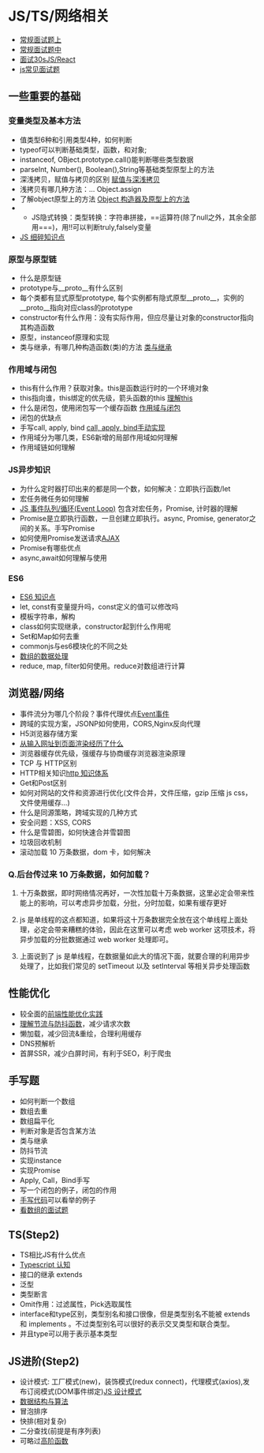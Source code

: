 # JS/TS/网络相关

- [常规面试题上](https://juejin.cn/post/6844903815053852685)
- [常规面试题中](https://juejin.cn/post/6844903828093927431)
- [面试30sJS/React](https://github.com/Yangfan2016/learn-translate/blob/master/3-30secondsofinterviews_zh.md)
- [js常见面试题](https://juejin.cn/post/6844903776512393224)

## 一些重要的基础

### 变量类型及基本方法

- 值类型6种和引用类型4种，如何判断
- typeof可以判断基础类型，函数，和对象; 
- instanceof, OBject.prototype.call()能判断哪些类型数据
- parseInt, Number(), Boolean(),String等基础类型原型上的方法
- 深浅拷贝，赋值与拷贝的区别 [赋值与深浅拷贝](https://xblcity.github.io/blog/js-base/copy.html)
- 浅拷贝有哪几种方法：... Object.assign
- 了解object原型上的方法 [Object 构造器及原型上的方法](https://xblcity.github.io/blog/js-base/object-methods.html)
- - JS隐式转换：类型转换：字符串拼接，==运算符(除了null之外，其余全部用===)，用!!可以判断truly,falsely变量
- [JS 细碎知识点](https://xblcity.github.io/blog/js-base/knowledge-points.html)

### 原型与原型链

- 什么是原型链
- prototype与__proto__有什么区别
- 每个类都有显式原型prototype, 每个实例都有隐式原型__proto__，实例的__proto__指向对应class的prototype
- constructor有什么作用：没有实际作用，但应尽量让对象的constructor指向其构造函数
- 原型，instanceof原理和实现
- 类与继承，有哪几种构造函数(类)的方法 [类与继承](https://xblcity.github.io/blog/js-base/inherit.html)

### 作用域与闭包

- this有什么作用？获取对象。this是函数运行时的一个环境对象
- this指向谁，this绑定的优先级，箭头函数的this [理解this](https://xblcity.github.io/blog/js-base/this.html)
- 什么是闭包，使用闭包写一个缓存函数 [作用域与闭包](https://xblcity.github.io/blog/js-base/scope-closures.html)
- 闭包的优缺点
- 手写call, apply, bind [call, apply, bind手动实现](https://xblcity.github.io/blog/js-base/call.html)
- 作用域分为哪几类，ES6新增的局部作用域如何理解
- 作用域链如何理解

### JS异步知识

- 为什么定时器打印出来的都是同一个数，如何解决：立即执行函数/let
- 宏任务微任务如何理解
- [JS 事件队列/循环(Event Loop)](https://xblcity.github.io/blog/js-base/eventloop.html) 包含对宏任务，Promise, 计时器的理解
- Promise是立即执行函数，一旦创建立即执行。async, Promise, generator之间的关系。手写Promise
- 如何使用Promise发送请求[AJAX](https://xblcity.github.io/blog/js-base/ajax.html)
- Promise有哪些优点
- async,await如何理解与使用

### ES6

- [ES6 知识点](https://xblcity.github.io/blog/js-base/es6.html)
- let, const有变量提升吗，const定义的值可以修改吗
- 模板字符串，解构
- class如何实现继承，constructor起到什么作用呢
- Set和Map如何去重
- commonjs与es6模块化的不同之处
- [数组的数据处理](https://github.com/xblcity/blog/blob/master/js-practice/array.md)
- reduce, map, filter如何使用。reduce对数组进行计算

## 浏览器/网络

- 事件流分为哪几个阶段？事件代理优点[Event事件](https://github.com/xblcity/blog/blob/master/html-css/event.md)
- 跨域的实现方案，JSONP如何使用，CORS,Nginx反向代理
- H5浏览器存储方案
- [从输入网址到页面渲染经历了什么](https://github.com/xblcity/blog/blob/master/fe-system/render.md)
- 浏览器缓存优先级，强缓存与协商缓存浏览器渲染原理
- TCP 与 HTTP区别
- HTTP相关知识[http 知识体系](https://github.com/xblcity/blog/blob/master/fe-system/http.md)
- Get和Post区别
- 如何对网站的文件和资源进行优化(文件合并，文件压缩，gzip 压缩 js css， 文件使用缓存...)
- 什么是同源策略，跨域实现的几种方式
- 安全问题：XSS, CORS
- 什么是雪碧图，如何快速合并雪碧图
- 垃圾回收机制
- 滚动加载 10 万条数据，dom 卡，如何解决

### Q.后台传过来 10 万条数据，如何加载？

1. 十万条数据，即时网络情况再好，一次性加载十万条数据，这里必定会带来性能上的影响，可以考虑异步加载，分批，分时加载，如果有缓存更好

2. js 是单线程的这点都知道，如果将这十万条数据完全放在这个单线程上面处理，必定会带来糟糕的体验，因此在这里可以考虑 web worker 这项技术，将异步加载的分批数据通过 web worker 处理即可。

3. 上面说到了 js 是单线程，在数据量如此大的情况下面，就要合理的利用异步处理了，比如我们常见的 setTimeout 以及 setInterval 等相关异步处理函数


## 性能优化

- 较全面的[前端性能优化实践](https://juejin.cn/book/6844733750048210957?referrer=574f8d8d2e958a005fd4edac)
- [理解节流与防抖函数](https://xblcity.github.io/blog/js-practice/throttle.html)，减少请求次数
- 懒加载，减少回流&重绘，合理利用缓存
- DNS预解析
- 首屏SSR，减少白屏时间，有利于SEO，利于爬虫

## 手写题

- 如何判断一个数组
- 数组去重
- 数组扁平化
- 判断对象是否包含某方法
- 类与继承
- 防抖节流
- 实现instance
- 实现Promise
- Apply, Call，Bind手写
- 写一个闭包的例子，闭包的作用
- [手写代码](https://juejin.cn/post/6844904052237713422)可以看举的例子
- [看数组的面试题](https://juejin.cn/post/6844903976081555470)

## TS(Step2)

- TS相比JS有什么优点
- [Typescript 认知](https://xblcity.github.io/blog/js-base/ts-basic.html)
- 接口的继承 extends
- 泛型
- 类型断言
- Omit作用：过滤属性，Pick选取属性
- interface和type区别，类型别名和接口很像，但是类型别名不能被 extends 和 implements 。不过类型别名可以很好的表示交叉类型和联合类型。
- 并且type可以用于表示基本类型

## JS进阶(Step2)

- 设计模式: 工厂模式(new)，装饰模式(redux connect)，代理模式(axios),发布订阅模式(DOM事件绑定)[JS 设计模式](https://xblcity.github.io/blog/js-base/design-mode.html)
- [数据结构与算法](https://xblcity.github.io/blog/js-base/algorithm.html)
- 冒泡排序
- 快排(相对复杂)
- 二分查找(前提是有序列表)
- 可略过[高阶函数](https://xblcity.github.io/blog/js-base/func-program.html)
